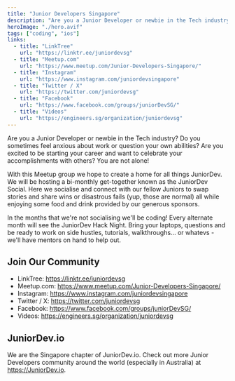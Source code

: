 ```yaml
---
title: "Junior Developers Singapore"
description: "Are you a Junior Developer or newbie in the Tech industry? Do you sometimes feel anxious about work or question your own abilities? Are you excited to be starting your career and want to celebrate your accomplishments with others? You are not alone!"
heroImage: "./hero.avif"
tags: ["coding", "ios"]
links:
  - title: "LinkTree"
    url: "https://linktr.ee/juniordevsg"
  - title: "Meetup.com"
    url: "https://www.meetup.com/Junior-Developers-Singapore/"
  - title: "Instagram"
    url: "https://www.instagram.com/juniordevsingapore"
  - title: "Twitter / X"
    url: "https://twitter.com/juniordevsg"
  - title: "Facebook"
    url: "https://www.facebook.com/groups/juniorDevSG/"
  - title: "Videos"
    url: "https://engineers.sg/organization/juniordevsg"
---
```


Are you a Junior Developer or newbie in the Tech industry? Do you sometimes feel anxious about work or question your own abilities? Are you excited to be starting your career and want to celebrate your accomplishments with others? You are not alone!

With this Meetup group we hope to create a home for all things JuniorDev.
We will be hosting a bi-monthly get-together known as the JuniorDev Social. Here we socialise and connect with our fellow Juniors to swap stories and share wins or disastrous fails (yup, those are normal) all while enjoying some food and drink provided by our generous sponsors.

In the months that we're not socialising we'll be coding! Every alternate month will see the JuniorDev Hack Night. Bring your laptops, questions and be ready to work on side hustles, tutorials, walkthroughs... or whatevs - we'll have mentors on hand to help out.

## Join Our Community

- LinkTree: https://linktr.ee/juniordevsg
- Meetup.com: https://www.meetup.com/Junior-Developers-Singapore/
- Instagram: https://www.instagram.com/juniordevsingapore
- Twitter / X: https://twitter.com/juniordevsg
- Facebook: https://www.facebook.com/groups/juniorDevSG/
- Videos: https://engineers.sg/organization/juniordevsg

## JuniorDev.io

We are the Singapore chapter of JuniorDev.io. Check out more Junior Developers community around the world (especially in Australia) at https://JuniorDev.io.

